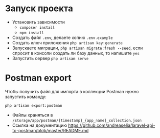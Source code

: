 # Запуск проекта
[comment]: <> (Добавить action чтобы все это запускалось)
- Установить зависимости
  - ```composer install```
  - ```npm install```
- Создать файл `.env`, делаете копию `.env.example`
- Создать ключ приложения `php artisan key:generate`
- Запускаете миграции, `php artisan migrate:fresh --seed`, если спросит в консоли создать ли базу данных, то напишите `yes`
- Запустить сервер `php artisan serve`

# Postman export    

Чтобы получить файл для импорта в коллекции Postman нужно запустить команду:
```bash
php artisan export:postman
```
- Файлы храняться в `/storage/app/postman/{timestamp}_{app_name}_collection.json`
- Ссылка на документацию https://github.com/andreaselia/laravel-api-to-postman/blob/master/README.md
